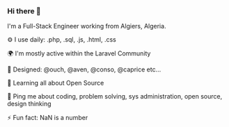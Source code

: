 ### Hi there 👋


I'm a Full-Stack Engineer working from Algiers, Algeria.

⚙️ I use daily: .php, .sql, .js, .html, .css

🌍 I'm mostly active within the Laravel Community

💅 Designed: @ouch, @aven, @conso, @caprice etc…

🌱 Learning all about Open Source

💬 Ping me about coding, problem solving, sys administration, open source, design thinking

⚡️ Fun fact: NaN is a number
